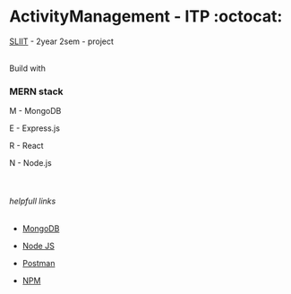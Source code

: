 # ActivityManagement - ITP  :octocat:


[SLIIT](https://www.sliit.lk) - 2year 2sem - project
<br/>
<br/>

Build with
<br/>
### MERN stack

M - MongoDB

E - Express.js

R - React

N - Node.js

<br/>

###### helpfull links

- [MongoDB](https://www.mongodb.com/cloud/atlas)

- [Node JS](https://nodejs.org/en/download/)

- [Postman](https://www.postman.com/downloads/)

- [NPM](https://www.npmjs.com/)
